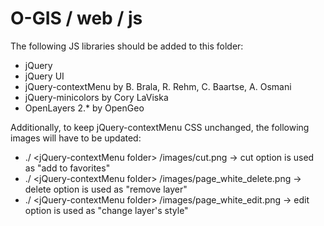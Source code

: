 # O-GIS / web / js

The following JS libraries should be added to this folder:

- jQuery
- jQuery UI
- jQuery-contextMenu by B. Brala, R. Rehm, C. Baartse, A. Osmani
- jQuery-minicolors by Cory LaViska
- OpenLayers 2.* by OpenGeo

Additionally, to keep jQuery-contextMenu CSS unchanged, the following images will have to be updated:

- ./ &lt;jQuery-contextMenu folder&gt; /images/cut.png → cut option is used as "add to favorites"
- ./ &lt;jQuery-contextMenu folder&gt; /images/page_white_delete.png → delete option is used as "remove layer"
- ./ &lt;jQuery-contextMenu folder&gt; /images/page_white_edit.png → edit option is used as "change layer's style"
